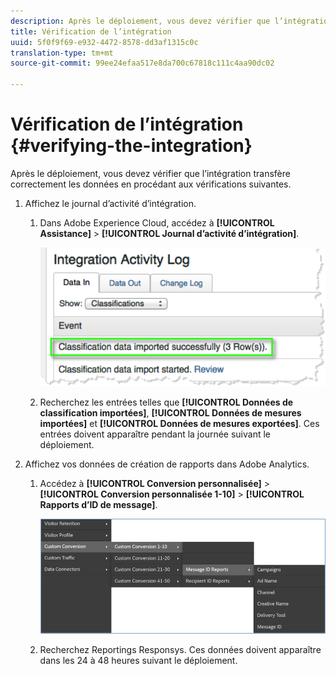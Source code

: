 ```yaml
---
description: Après le déploiement, vous devez vérifier que l’intégration transfère correctement les données en procédant aux vérifications suivantes.
title: Vérification de l’intégration
uuid: 5f0f9f69-e932-4472-8578-dd3af1315c0c
translation-type: tm+mt
source-git-commit: 99ee24efaa517e8da700c67818c111c4aa90dc02

---
```



# Vérification de l’intégration {#verifying-the-integration}

Après le déploiement, vous devez vérifier que l’intégration transfère correctement les données en procédant aux vérifications suivantes.

1. Affichez le journal d’activité d’intégration.
   1. Dans Adobe Experience Cloud, accédez à **[!UICONTROL Assistance]** > **[!UICONTROL Journal d’activité d’intégration]**.

      ![](assets/integration_activity_log.png)

   1. Recherchez les entrées telles que **[!UICONTROL Données de classification importées]**, **[!UICONTROL Données de mesures importées]** et **[!UICONTROL Données de mesures exportées]**. Ces entrées doivent apparaître pendant la journée suivant le déploiement.
1. Affichez vos données de création de rapports dans Adobe Analytics.

   1. Accédez à **[!UICONTROL Conversion personnalisée]** > **[!UICONTROL Conversion personnalisée 1-10]** > **[!UICONTROL Rapports d’ID de message]**.

      ![](assets/reporting.png)

   1. Recherchez Reportings Responsys. Ces données doivent apparaître dans les 24 à 48 heures suivant le déploiement.
